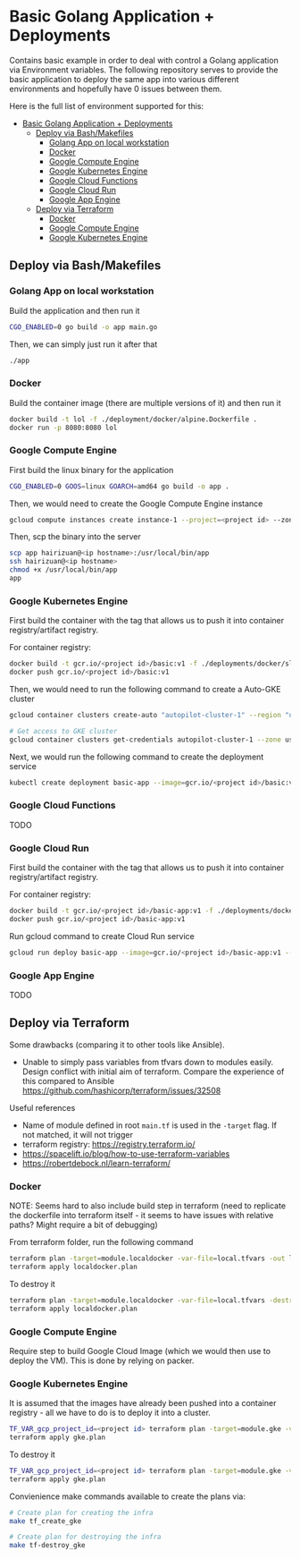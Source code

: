 # Basic Golang Application + Deployments

Contains basic example in order to deal with control a Golang application via Environment variables. The following repository serves to provide the basic application to deploy the same app into various different environments and hopefully have 0 issues between them.

Here is the full list of environment supported for this:

- [Basic Golang Application + Deployments](#basic-golang-application--deployments)
  - [Deploy via Bash/Makefiles](#deploy-via-bashmakefiles)
    - [Golang App on local workstation](#golang-app-on-local-workstation)
    - [Docker](#docker)
    - [Google Compute Engine](#google-compute-engine)
    - [Google Kubernetes Engine](#google-kubernetes-engine)
    - [Google Cloud Functions](#google-cloud-functions)
    - [Google Cloud Run](#google-cloud-run)
    - [Google App Engine](#google-app-engine)
  - [Deploy via Terraform](#deploy-via-terraform)
    - [Docker](#docker-1)
    - [Google Compute Engine](#google-compute-engine-1)
    - [Google Kubernetes Engine](#google-kubernetes-engine-1)


## Deploy via Bash/Makefiles

### Golang App on local workstation

Build the application and then run it

```bash
CGO_ENABLED=0 go build -o app main.go
```

Then, we can simply just run it after that

```bash
./app
```

### Docker

Build the container image (there are multiple versions of it) and then run it

```bash
docker build -t lol -f ./deployment/docker/alpine.Dockerfile .
docker run -p 8080:8080 lol
```

### Google Compute Engine

First build the linux binary for the application

```bash
CGO_ENABLED=0 GOOS=linux GOARCH=amd64 go build -o app .
```

Then, we would need to create the Google Compute Engine instance

```bash
gcloud compute instances create instance-1 --project=<project id> --zone=us-central1-a --machine-type=e2-medium
```

Then, scp the binary into the server

```bash
scp app hairizuan@<ip hostname>:/usr/local/bin/app
ssh hairizuan@<ip hostname>
chmod +x /usr/local/bin/app
app
```

### Google Kubernetes Engine

First build the container with the tag that allows us to push it into container registry/artifact registry.

For container registry:

```bash
docker build -t gcr.io/<project id>/basic:v1 -f ./deployments/docker/slim.Dockerfile .
docker push gcr.io/<project id>/basic:v1
```

Then, we would need to run the following command to create a Auto-GKE cluster

```bash
gcloud container clusters create-auto "autopilot-cluster-1" --region "us-central1"

# Get access to GKE cluster
gcloud container clusters get-credentials autopilot-cluster-1 --zone us-central1-a
```

Next, we would run the following command to create the deployment service

```bash
kubectl create deployment basic-app --image=gcr.io/<project id>/basic:v1
```

### Google Cloud Functions

TODO

### Google Cloud Run

First build the container with the tag that allows us to push it into container registry/artifact registry.

For container registry:

```bash
docker build -t gcr.io/<project id>/basic-app:v1 -f ./deployments/docker/slim.Dockerfile .
docker push gcr.io/<project id>/basic-app:v1
```

Run gcloud command to create Cloud Run service

```bash
gcloud run deploy basic-app --image=gcr.io/<project id>/basic-app:v1 --concurrency=10 --max-instances=1 --platform=managed --allow-unauthenticated --ingress=all --cpu=1 --memory=500Mi --region=us-east1
```

### Google App Engine

TODO

## Deploy via Terraform

Some drawbacks (comparing it to other tools like Ansible).  
- Unable to simply pass variables from tfvars down to modules easily. Design conflict with initial aim of terraform. Compare the experience of this compared to Ansible  
  https://github.com/hashicorp/terraform/issues/32508

Useful references
- Name of module defined in root `main.tf` is used in the `-target` flag. If not matched, it will not trigger
- terraform registry: https://registry.terraform.io/
- https://spacelift.io/blog/how-to-use-terraform-variables
- https://robertdebock.nl/learn-terraform/

### Docker

NOTE: Seems hard to also include build step in terraform (need to replicate the dockerfile into terraform itself - it seems to have issues with relative paths? Might require a bit of debugging)

From terraform folder, run the following command

```bash
terraform plan -target=module.localdocker -var-file=local.tfvars -out localdocker.plan
terraform apply localdocker.plan
```

To destroy it

```bash
terraform plan -target=module.localdocker -var-file=local.tfvars -destroy -out localdocker.plan
terraform apply localdocker.plan
```

### Google Compute Engine

Require step to build Google Cloud Image (which we would then use to deploy the VM). This is done by relying on packer.

### Google Kubernetes Engine

It is assumed that the images have already been pushed into a container registry - all we have to do is to deploy it into a cluster.

```bash
TF_VAR_gcp_project_id=<project id> terraform plan -target=module.gke -var-file=local.tfvars -out gke.plan
terraform apply gke.plan
```

To destroy it 

```bash
TF_VAR_gcp_project_id=<project id> terraform plan -target=module.gke -var-file=local.tfvars -destroy -out gke.plan
terraform apply gke.plan
```

Convienience make commands available to create the plans via:

```bash
# Create plan for creating the infra
make tf_create_gke

# Create plan for destroying the infra
make tf-destroy_gke
```
